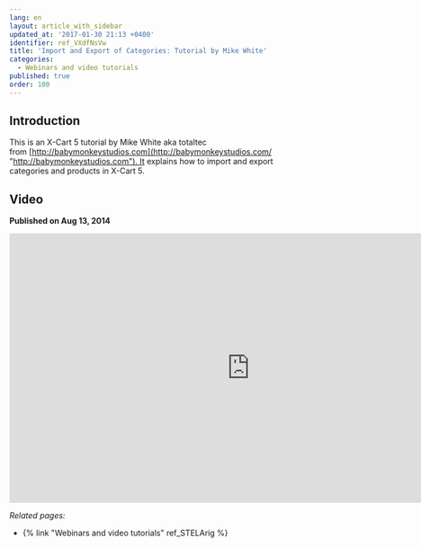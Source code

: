 ```yaml
---
lang: en
layout: article_with_sidebar
updated_at: '2017-01-30 21:13 +0400'
identifier: ref_VXdfNsVw
title: 'Import and Export of Categories: Tutorial by Mike White'
categories:
  - Webinars and video tutorials
published: true
order: 100
---
```



## Introduction

This is an X-Сart 5 tutorial by Mike White aka totaltec from [http://babymonkeystudios.com](http://babymonkeystudios.com/ "http://babymonkeystudios.com"). It explains how to import and export categories and products in X-Cart 5. 

## Video
**Published on Aug 13, 2014**
<iframe class="youtube-player" type="text/html" style="width: 853px; height: 480px" src="http://www.youtube.com/embed/QdW5mCELn4A" frameborder="0"></iframe>


_Related pages:_

*   {% link "Webinars and video tutorials" ref_STELArig %}
